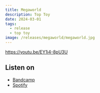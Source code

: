 ```yaml
---
title: Megaworld
description: Top Toy
date: 2024-03-01
tags:
  - release
  - top toy
image: /releases/megaworld/megaworld.jpg
---
```


https://youtu.be/EY1i4-8pU3U

## Listen on

- [Bandcamp](https://toptoy.bandcamp.com/megaworld)
- [Spotify](https://open.spotify.com/track/4tDHESishglcP5t0W8nm4B)
